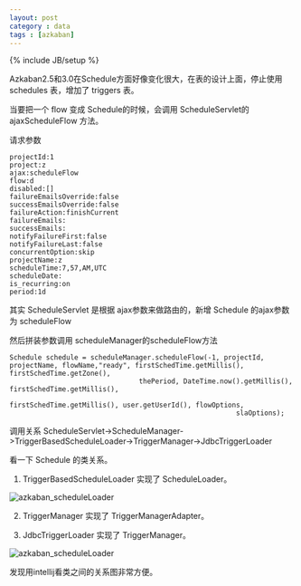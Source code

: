 ```yaml
---
layout: post
category : data 
tags : [azkaban]
---
```

{% include JB/setup %}


Azkaban2.5和3.0在Schedule方面好像变化很大，在表的设计上面，停止使用 schedules 表，增加了 triggers 表。

当要把一个 flow 变成 Schedule的时候，会调用 ScheduleServlet的 ajaxScheduleFlow 方法。

请求参数 

	projectId:1
	project:z
	ajax:scheduleFlow
	flow:d
	disabled:[]
	failureEmailsOverride:false
	successEmailsOverride:false
	failureAction:finishCurrent
	failureEmails:
	successEmails:
	notifyFailureFirst:false
	notifyFailureLast:false
	concurrentOption:skip
	projectName:z
	scheduleTime:7,57,AM,UTC
	scheduleDate:
	is_recurring:on
	period:1d


其实 ScheduleServlet 是根据 ajax参数来做路由的，新增 Schedule 的ajax参数为 scheduleFlow



然后拼装参数调用 scheduleManager的scheduleFlow方法 

	Schedule schedule = scheduleManager.scheduleFlow(-1, projectId, projectName, flowName,"ready", firstSchedTime.getMillis(), firstSchedTime.getZone(),
									thePeriod, DateTime.now().getMillis(), firstSchedTime.getMillis(),
												firstSchedTime.getMillis(), user.getUserId(), flowOptions,
															slaOptions);


调用关系  ScheduleServlet->ScheduleManager->TriggerBasedScheduleLoader->TriggerManager->JdbcTriggerLoader

看一下 Schedule 的类关系。

1. TriggerBasedScheduleLoader 实现了 ScheduleLoader。

<img src="http://o6yqpr0v2.bkt.clouddn.com/azkaban_scheduleLoader.png" alt=" azkaban_scheduleLoader" />


2. TriggerManager 实现了 TriggerManagerAdapter。

3. JdbcTriggerLoader 实现了 TriggerManager。


<img src="http://o6yqpr0v2.bkt.clouddn.com/azkaban_trigger.png" alt=" azkaban_scheduleLoader" />


发现用intellij看类之间的关系图非常方便。




